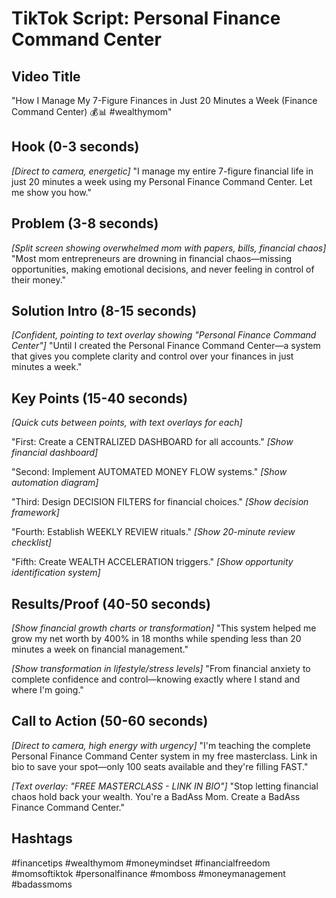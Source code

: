# TikTok Script: Personal Finance Command Center

## Video Title
"How I Manage My 7-Figure Finances in Just 20 Minutes a Week (Finance Command Center) 💰📊 #wealthymom"

## Hook (0-3 seconds)
*[Direct to camera, energetic]*
"I manage my entire 7-figure financial life in just 20 minutes a week using my Personal Finance Command Center. Let me show you how."

## Problem (3-8 seconds)
*[Split screen showing overwhelmed mom with papers, bills, financial chaos]*
"Most mom entrepreneurs are drowning in financial chaos—missing opportunities, making emotional decisions, and never feeling in control of their money."

## Solution Intro (8-15 seconds)
*[Confident, pointing to text overlay showing "Personal Finance Command Center"]*
"Until I created the Personal Finance Command Center—a system that gives you complete clarity and control over your finances in just minutes a week."

## Key Points (15-40 seconds)
*[Quick cuts between points, with text overlays for each]*

"First: Create a CENTRALIZED DASHBOARD for all accounts." *[Show financial dashboard]*

"Second: Implement AUTOMATED MONEY FLOW systems." *[Show automation diagram]*

"Third: Design DECISION FILTERS for financial choices." *[Show decision framework]*

"Fourth: Establish WEEKLY REVIEW rituals." *[Show 20-minute review checklist]*

"Fifth: Create WEALTH ACCELERATION triggers." *[Show opportunity identification system]*

## Results/Proof (40-50 seconds)
*[Show financial growth charts or transformation]*
"This system helped me grow my net worth by 400% in 18 months while spending less than 20 minutes a week on financial management."

*[Show transformation in lifestyle/stress levels]*
"From financial anxiety to complete confidence and control—knowing exactly where I stand and where I'm going."

## Call to Action (50-60 seconds)
*[Direct to camera, high energy with urgency]*
"I'm teaching the complete Personal Finance Command Center system in my free masterclass. Link in bio to save your spot—only 100 seats available and they're filling FAST."

*[Text overlay: "FREE MASTERCLASS - LINK IN BIO"]*
"Stop letting financial chaos hold back your wealth. You're a BadAss Mom. Create a BadAss Finance Command Center."

## Hashtags
#financetips #wealthymom #moneymindset #financialfreedom #momsoftiktok #personalfinance #momboss #moneymanagement #badassmoms
